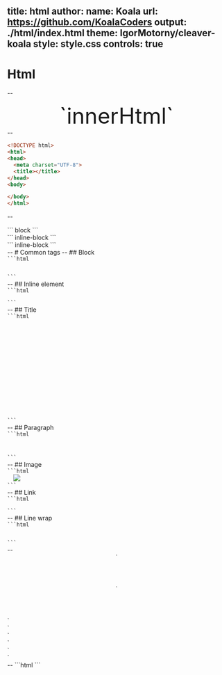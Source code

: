 title: html
author:
  name: Koala
  url: https://github.com/KoalaCoders
output: ./html/index.html
theme: IgorMotorny/cleaver-koala
style: style.css
controls: true
--

# Html

--
<div style="font-size: 50px; text-align: center;">
  `<tag>innerHtml</tag>`
</div>
--

```html
<!DOCTYPE html>
<html>
<head>
  <meta charset="UTF-8">
  <title></title>
</head>
<body>

</body>
</html>
```

--
<div class="div">
```
  block
```
</div>

<div class="span">
```
  inline-block
```
</div>
<div class="span">
```
  inline-block
```
</div>
--
# Common tags
--
## Block
<code class="big">
```html
  <div></div>
```
</code>
--
## Inline element
<code class="big">
```html
  <span></span>
```
</code>
--
## Title
<code class="big">
```html
<h1></h1>
<h2></h2>
<h3></h3>
<h4></h4>
<h5></h5>
<h6></h6>
```
</code>
--
## Paragraph
<code class="big">
```html
  <p></p>
```
</code>
--
## Image
<code class="big">
```html
  <img src="image-path">
```
</code>
--
## Link
<code class="big">
```html
  <a href="#"></a>
```
</code>
--
## Line wrap
<code class="big">
```html
<br>
```
</code>
--
<div class="page">
  <header>`<header></header>`</header>
  <main>`<main></main>`</main>
  <aside>`<aside></aside>`</aside>
  <footer>`<footer></footer>`</footer>
</div>
--
```html
<!DOCTYPE html>
<html>
<head>
  <meta charset="UTF-8">
  <title></title>
  <link rel="stylesheet" type="text/css" href="style.css">
  <script async defer src="script.js"></script>
</head>
<body>

  <script src="script2.js"></script>
</body>
</html>
```
